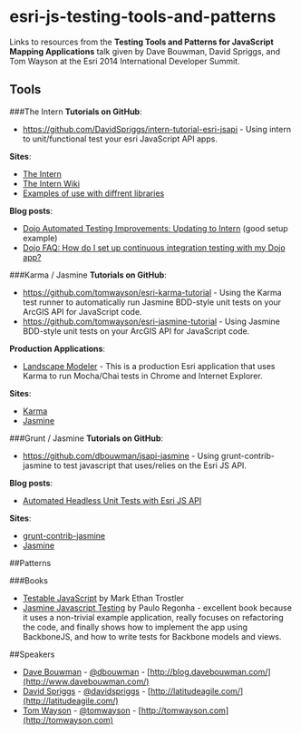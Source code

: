 esri-js-testing-tools-and-patterns
==================================

Links to resources from the **Testing Tools and Patterns for JavaScript Mapping Applications** talk given by Dave Bouwman, David Spriggs, and Tom Wayson at the Esri 2014 International Developer Summit.

## Tools

###The Intern
**Tutorials on GitHub**: 
- https://github.com/DavidSpriggs/intern-tutorial-esri-jsapi - Using intern to unit/functional test your esri JavaScript API apps.

**Sites**: 
- [The Intern](http://theintern.io/)
- [The Intern Wiki](https://github.com/theintern/intern/wiki)
- [Examples of use with diffrent libraries](https://github.com/theintern/intern-examples)

**Blog posts**: 
- [Dojo Automated Testing Improvements: Updating to Intern](http://www.sitepen.com/blog/2014/02/18/dojo-automated-testing-improvements-updating-to-intern/) (good setup example)
- [Dojo FAQ: How do I set up continuous integration testing with my Dojo app?](http://www.sitepen.com/blog/2014/02/12/dojo-faq-how-do-i-setup-continuous-integration-testing-with-my-dojo-app/)

###Karma / Jasmine
**Tutorials on GitHub**: 
- https://github.com/tomwayson/esri-karma-tutorial - Using the Karma test runner to automatically run Jasmine BDD-style unit tests on your ArcGIS API for JavaScript code.
- https://github.com/tomwayson/esri-jasmine-tutorial - Using Jasmine BDD-style unit tests on your ArcGIS API for JavaScript code.


**Production Applications**: 
- [Landscape Modeler](https://github.com/esri/landscape-modeler-js) - This is a production Esri application that uses Karma to run Mocha/Chai tests in Chrome and Internet Explorer.

**Sites**: 
- [Karma](http://karma-runner.github.io/)
- [Jasmine](http://jasmine.github.io/)

###Grunt / Jasmine
**Tutorials on GitHub**: 
- https://github.com/dbouwman/jsapi-jasmine - Using grunt-contrib-jasmine to test javascript that uses/relies on the Esri JS API.

**Blog posts**: 
- [Automated Headless Unit Tests with Esri JS API](http://blog.davebouwman.com/2013/07/26/automated-headless-unit-tests-with-esri-js-api/)


**Sites**: 
- [grunt-contrib-jasmine](https://github.com/gruntjs/grunt-contrib-jasmine)
- [Jasmine](http://jasmine.github.io/)

##Patterns

###Books
- [Testable JavaScript](http://shop.oreilly.com/product/0636920024699.do) by Mark Ethan Trostler
- [Jasmine Javascript Testing](http://www.packtpub.com/javascript-unit-testing/book) by Paulo Regonha - excellent book because it uses a non-trivial example application, really focuses on refactoring the code, and finally shows how to implement the app using BackboneJS, and how to write tests for Backbone models and views.

##Speakers
- [Dave Bouwman](https://github.com/dbouwman) - [@dbouwman](https://twitter.com/dbouwman) - [http://blog.davebouwman.com/](http://www.davebouwman.com/)
- [David Spriggs](https://github.com/davidspriggs) - [@davidspriggs](https://twitter.com/davidspriggs) - [http://latitudeagile.com/](http://latitudeagile.com/)
- [Tom Wayson](https://github.com/tomwayson) - [@tomwayson](https://twitter.com/tomwayson) - [http://tomwayson.com](http://tomwayson.com)
